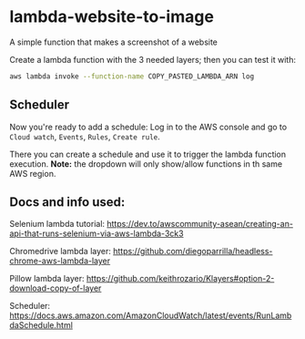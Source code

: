 # lambda-website-to-image

A simple function that makes a screenshot of a website

Create a lambda function with the 3 needed layers; then you can test it with:

```bash
aws lambda invoke --function-name COPY_PASTED_LAMBDA_ARN log
```

## Scheduler

Now you're ready to add a schedule:
Log in to the AWS console and go to `Cloud watch`, `Events`, `Rules`, `Create rule`.

There you can create a schedule and use it to trigger the lambda function execution.
**Note:** the dropdown will only show/allow functions in th same AWS region.

## Docs and info used:

Selenium lambda tutorial: https://dev.to/awscommunity-asean/creating-an-api-that-runs-selenium-via-aws-lambda-3ck3

Chromedrive lambda layer: https://github.com/diegoparrilla/headless-chrome-aws-lambda-layer

Pillow lambda layer: https://github.com/keithrozario/Klayers#option-2-download-copy-of-layer

Scheduler: https://docs.aws.amazon.com/AmazonCloudWatch/latest/events/RunLambdaSchedule.html
